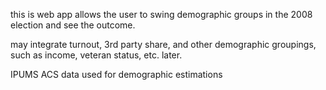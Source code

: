 this is web app allows the user to swing demographic groups in the 2008 election and see the outcome.

may integrate turnout, 3rd party share, and other demographic groupings, such as income, veteran status, etc. later.

IPUMS ACS data used for demographic estimations
